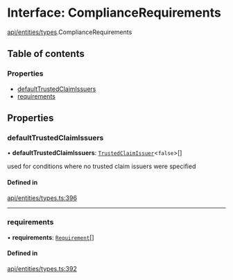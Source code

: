# Interface: ComplianceRequirements

[api/entities/types](../wiki/api.entities.types).ComplianceRequirements

## Table of contents

### Properties

- [defaultTrustedClaimIssuers](../wiki/api.entities.types.ComplianceRequirements#defaulttrustedclaimissuers)
- [requirements](../wiki/api.entities.types.ComplianceRequirements#requirements)

## Properties

### defaultTrustedClaimIssuers

• **defaultTrustedClaimIssuers**: [`TrustedClaimIssuer`](../wiki/api.entities.types.TrustedClaimIssuer)\<``false``\>[]

used for conditions where no trusted claim issuers were specified

#### Defined in

[api/entities/types.ts:396](https://github.com/PolymeshAssociation/polymesh-sdk/blob/fe2e6dd1/src/api/entities/types.ts#L396)

___

### requirements

• **requirements**: [`Requirement`](../wiki/api.entities.types.Requirement)[]

#### Defined in

[api/entities/types.ts:392](https://github.com/PolymeshAssociation/polymesh-sdk/blob/fe2e6dd1/src/api/entities/types.ts#L392)
